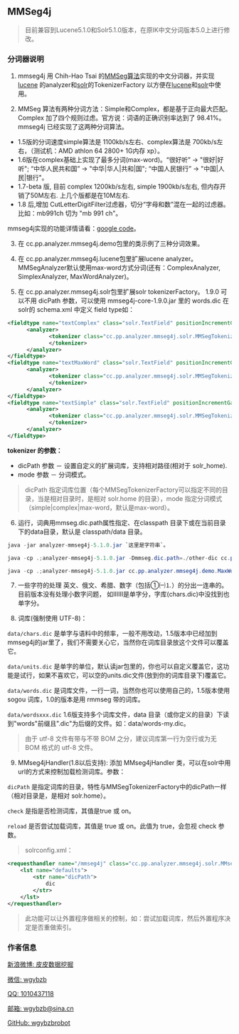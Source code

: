 ## MMSeg4j

> 目前兼容到Lucene5.1.0和Solr5.1.0版本，在原IK中文分词版本5.0上进行修改。

### 分词器说明

1. mmseg4j 用 Chih-Hao Tsai 的[MMSeg算法](http://technology.chtsai.org/mmseg/)实现的中文分词器，并实现[lucene](http://lucene.apache.org/)
的analyzer和[solr](http://lucene.apache.org/)的TokenizerFactory 以方便在[lucene](http://lucene.apache.org/)和[solr](http://lucene.apache.org/)中使用。

2. MMSeg 算法有两种分词方法：Simple和Complex，都是基于正向最大匹配。Complex 加了四个规则过虑。官方说：词语的正确识别率达到了 98.41%。mmseg4j 已经实现了这两种分词算法。

* 1.5版的分词速度simple算法是 1100kb/s左右、complex算法是 700kb/s左右，（测试机：AMD athlon 64 2800+ 1G内存 xp）。
* 1.6版在complex基础上实现了最多分词(max-word)。“很好听” -> "很好|好听"; “中华人民共和国” -> "中华|华人|共和|国"; “中国人民银行” -> "中国|人民|银行"。
* 1.7-beta 版, 目前 complex 1200kb/s左右, simple 1900kb/s左右, 但内存开销了50M左右. 上几个版都是在10M左右.
* 1.8 后,增加 CutLetterDigitFilter过虑器，切分“字母和数”混在一起的过虑器。比如：mb991ch 切为 "mb 991 ch"。

mmseg4j实现的功能详情请看：[google code](http://mmseg4j.googlecode.com/svn/trunk/CHANGES.txt)。

3. 在 cc.pp.analyzer.mmseg4j.demo包里的类示例了三种分词效果。

4. 在 cc.pp.analyzer.mmseg4j.lucene包里扩展lucene analyzer。MMSegAnalyzer默认使用max-word方式分词(还有：ComplexAnalyzer, SimplexAnalyzer, MaxWordAnalyzer)。

5. 在 cc.pp.analyzer.mmseg4j.solr包里扩展solr tokenizerFactory。 1.9.0 可以不用 dicPath 参数，可以使用 mmseg4j-core-1.9.0.jar 里的 words.dic 在 solr的 schema.xml 
中定义 field type如：

```xml
<fieldtype name="textComplex" class="solr.TextField" positionIncrementGap="100">
      <analyzer>
             <tokenizer class="cc.pp.analyzer.mmseg4j.solr.MMSegTokenizerFactory" mode="complex" dicPath="mmseg4j_dic">
             </tokenizer>
      </analyzer>
</fieldtype>
<fieldtype name="textMaxWord" class="solr.TextField" positionIncrementGap="100">
      <analyzer>
             <tokenizer class="cc.pp.analyzer.mmseg4j.solr.MMSegTokenizerFactory" mode="max-word" dicPath="mmseg4j_dic">
             </tokenizer>
      </analyzer>
</fieldtype>
<fieldtype name="textSimple" class="solr.TextField" positionIncrementGap="100">
      <analyzer>
             <tokenizer class="cc.pp.analyzer.mmseg4j.solr.MMSegTokenizerFactory" mode="simple" dicPath="XXX/solr-4.8-example/sentiment//mmseg4j_dic">
             </tokenizer>
      </analyzer>
</fieldtype>
```

**tokenizer 的参数：**
 * dicPath 参数 － 设置自定义的扩展词库，支持相对路径(相对于 solr_home).
 * mode 参数 － 分词模式。

> dicPath 指定词库位置（每个MMSegTokenizerFactory可以指定不同的目录，当是相对目录时，是相对 solr.home 的目录），mode 指定分词模式（simple|complex|max-word，默认是max-word）。

6. 运行，词典用mmseg.dic.path属性指定、在classpath 目录下或在当前目录下的data目录，默认是 classpath/data 目录。

```java
java -jar analyzer-mmseg4j-5.1.0.jar `这里是字符串`。

java -cp .;analyzer-mmseg4j-5.1.0.jar -Dmmseg.dic.path=./other-dic cc.pp.analyzer.mmseg4j.demo.SimpleDemo `这里是字符串`。

java -cp .;analyzer-mmseg4j-5.1.0.jar cc.pp.analyzer.mmseg4j.demo.MaxWordDemo `这里是字符串`
```

7. 一些字符的处理 英文、俄文、希腊、数字（包括①㈠⒈）的分出一连串的。目前版本没有处理小数字问题， 如ⅠⅡⅢ是单字分，字库(chars.dic)中没找到也单字分。

8. 词库(强制使用 UTF-8)：

`data/chars.dic` 是单字与语料中的频率，一般不用改动，1.5版本中已经加到mmseg4j的jar里了，我们不需要关心它，当然你在词库目录放这个文件可以覆盖它。

`data/units.dic` 是单字的单位，默认读jar包里的，你也可以自定义覆盖它，这功能是试行，如果不喜欢它，可以空的units.dic文件(放到你的词库目录下)覆盖它。

`data/words.dic` 是词库文件，一行一词，当然你也可以使用自己的，1.5版本使用 sogou 词库，1.0的版本是用 rmmseg 带的词库。

`data/wordsxxx.dic` 1.6版支持多个词库文件，data 目录（或你定义的目录）下读到"words"前缀且".dic"为后缀的文件。如：data/words-my.dic。

> 由于 utf-8 文件有带与不带 BOM 之分，建议词库第一行为空行或为无 BOM 格式的 utf-8 文件。

9. MMseg4jHandler(1.8以后支持): 添加 MMseg4jHandler 类，可以在solr中用url的方式来控制加载检测词库。参数：

`dicPath` 是指定词库的目录，特性与MMSegTokenizerFactory中的dicPath一样（相对目录是，是相对 solr.home）。

`check` 是指是否检测词库，其值是true 或 on。

`reload` 是否尝试加载词库，其值是 true 或 on。此值为 true，会忽视 check 参数。

> solrconfig.xml：

```xml
<requesthandler name="/mmseg4j" class="cc.pp.analyzer.mmseg4j.solr.MMseg4jHandler">
    <lst name="defaults">
        <str name="dicPath">
            dic
        </str>
    </lst>
</requesthandler>
```

> 此功能可以让外置程序做相关的控制，如：尝试加载词库，然后外置程序决定是否重做索引。

### 作者信息

[新浪微博: 皮皮数据挖掘](http://www.weibo.com/u/1862087393 "新浪微博")

[微信: wgybzb](https://github.com/wgybzbrobot "微信")

[QQ: 1010437118](https://github.com/wgybzbrobot "QQ")

[邮箱: wgybzb@sina.cn](https://github.com/wgybzbrobot "邮箱")

[GitHub: wgybzbrobot](https://github.com/wgybzbrobot "GitHub首页")

